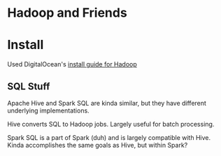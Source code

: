 # Hadoop and Friends

# Install

Used DigitalOcean's [install guide for Hadoop](https://www.digitalocean.com/community/tutorials/how-to-install-hadoop-in-stand-alone-mode-on-ubuntu-16-04)

## SQL Stuff

Apache Hive and Spark SQL are kinda similar, but they have different underlying implementations.

Hive converts SQL to Hadoop jobs. Largely useful for batch processing.

Spark SQL is a part of Spark (duh) and is largely compatible with Hive. Kinda accomplishes the same goals as Hive, but within Spark?